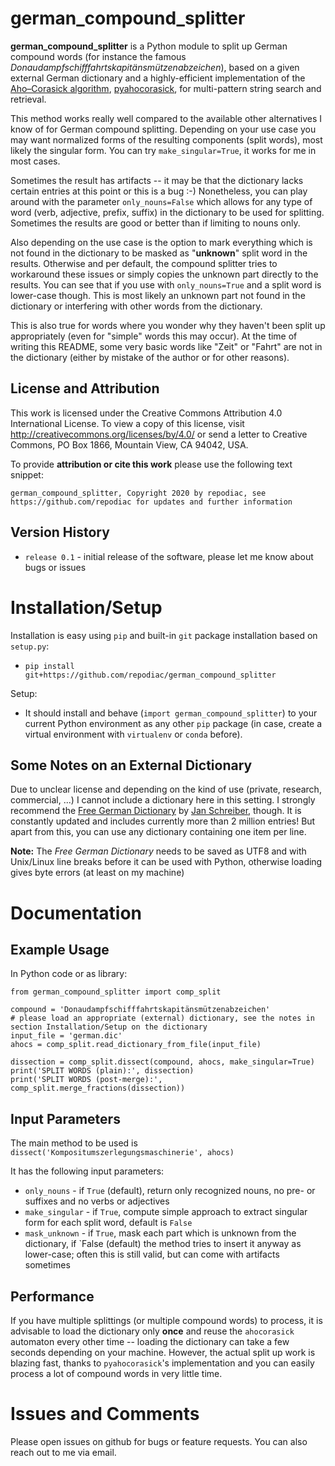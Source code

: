 # german_compound_splitter

**german_compound_splitter** is a Python module to split up German compound words (for instance the famous *Donaudampfschifffahrtskapitänsmützenabzeichen*), based on a given external German dictionary and a highly-efficient implementation of the [Aho–Corasick algorithm](https://en.wikipedia.org/wiki/Aho%E2%80%93Corasick_algorithm), [pyahocorasick](https://pypi.org/project/pyahocorasick/), for multi-pattern string search and retrieval.

This method works really well compared to the available other alternatives I know of for German compound splitting. Depending on your use case you may want normalized forms of the resulting components (split words), most likely the singular form. You can try `make_singular=True`, it works for me in most cases.

Sometimes the result has artifacts -- it may be that the dictionary lacks certain entries at this point or this is a bug :-)
Nonetheless, you can play around with the parameter `only_nouns=False` which allows for any type of word (verb, adjective, prefix, suffix) in the dictionary to be used for splitting. Sometimes the results are
good or better than if limiting to nouns only.

Also depending on the use case is the option to mark everything which is not found in the dictionary to be masked as "__unknown__" split word in the results. Otherwise and per default, the compound splitter tries to workaround these issues or simply copies the unknown part directly to the results. You can see that if you use with `only_nouns=True` and a split word is lower-case though. This is most likely an unknown part not found in the dictionary or interfering with other words from the dictionary.

This is also true for words where you wonder why they haven't been split up appropriately (even for "simple" words this may occur). At the time of writing this README, some very basic words like "Zeit" or "Fahrt" are not in the dictionary (either by mistake of the author or for other reasons).

## License and Attribution

This work is licensed under the Creative Commons Attribution 4.0 International License. To view a copy of this license, visit http://creativecommons.org/licenses/by/4.0/ or send a letter to Creative Commons, PO Box 1866, Mountain View, CA 94042, USA.

To provide **attribution or cite this work** please use the following text snippet:
```
german_compound_splitter, Copyright 2020 by repodiac, see https://github.com/repodiac for updates and further information
```

## Version History

* `release 0.1` - initial release of the software, please let me know about bugs or issues

# Installation/Setup

Installation is easy using `pip` and built-in `git` package installation based on `setup.py`:

* `pip install git+https://github.com/repodiac/german_compound_splitter`

Setup:

- It should install and behave (`import german_compound_splitter`) to your current Python environment as any other `pip` package (in case, create a virtual environment with `virtualenv` or `conda` before).

## Some Notes on an External Dictionary

Due to unclear license and depending on the kind of use (private, research, commercial, ...) I cannot include a dictionary here in this setting. I strongly recommend the [Free German Dictionary](https://sourceforge.net/projects/germandict/files/latest/download) by [Jan Schreiber](https://github.com/janschreiber), though. It is constantly updated and includes currently more than 2 million entries! But apart from this, you can use any dictionary containing one item per line.

**Note:** The *Free German Dictionary* needs to be saved as UTF8 and with Unix/Linux line breaks before it can be used with Python, otherwise loading gives byte errors (at least on my machine)

# Documentation

## Example Usage

In Python code or as library:

```
from german_compound_splitter import comp_split

compound = 'Donaudampfschifffahrtskapitänsmützenabzeichen'
# please load an appropriate (external) dictionary, see the notes in section Installation/Setup on the dictionary
input_file = 'german.dic'
ahocs = comp_split.read_dictionary_from_file(input_file)

dissection = comp_split.dissect(compound, ahocs, make_singular=True)
print('SPLIT WORDS (plain):', dissection)
print('SPLIT WORDS (post-merge):', comp_split.merge_fractions(dissection))
```

## Input Parameters

The main method to be used is `dissect('Kompositumszerlegungsmaschinerie', ahocs)`

It has the following input parameters:

* `only_nouns` - if `True` (default), return only recognized nouns, no pre- or suffixes and no verbs or adjectives
* `make_singular` - if `True`, compute simple approach to extract singular form for each split word, default is `False`
* `mask_unknown` - if `True`, mask each part which is unknown from the dictionary, if `False (default) the method tries to insert it anyway as lower-case; often this is still valid, but can come with artifacts sometimes

## Performance

If you have multiple splittings (or multiple compound words) to process, it is advisable to load the dictionary only **once** and reuse the `ahocorasick` automaton every other time -- loading the dictionary can take a few seconds depending on your machine. However, the actual split up work is blazing fast, thanks to `pyahocorasick`'s implementation and you can easily process a lot of compound words in very little time.

# Issues and Comments

Please open issues on github for bugs or feature requests. You can also reach out to me via email.
